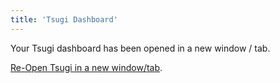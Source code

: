 ```yaml
---
title: 'Tsugi Dashboard'
---
```


Your Tsugi dashboard has been opened in a new window / tab.

<a href="tsugi" target="_blank">Re-Open Tsugi in a new window/tab</a>.